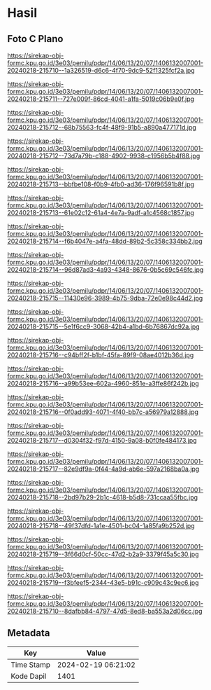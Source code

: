 # Hasil

## Foto C Plano

https://sirekap-obj-formc.kpu.go.id/3e03/pemilu/pdpr/14/06/13/20/07/1406132007001-20240218-215710--1a326519-d6c6-4f70-9dc9-52f1325fcf2a.jpg

https://sirekap-obj-formc.kpu.go.id/3e03/pemilu/pdpr/14/06/13/20/07/1406132007001-20240218-215711--727e009f-86cd-4041-a1fa-5019c06b9e0f.jpg

https://sirekap-obj-formc.kpu.go.id/3e03/pemilu/pdpr/14/06/13/20/07/1406132007001-20240218-215712--68b75563-fc4f-48f9-91b5-a890a477171d.jpg

https://sirekap-obj-formc.kpu.go.id/3e03/pemilu/pdpr/14/06/13/20/07/1406132007001-20240218-215712--73d7a79b-c188-4902-9938-c1956b5b4f88.jpg

https://sirekap-obj-formc.kpu.go.id/3e03/pemilu/pdpr/14/06/13/20/07/1406132007001-20240218-215713--bbfbe108-f0b9-4fb0-ad36-176f96591b8f.jpg

https://sirekap-obj-formc.kpu.go.id/3e03/pemilu/pdpr/14/06/13/20/07/1406132007001-20240218-215713--61e02c12-61a4-4e7a-9adf-a1c4568c1857.jpg

https://sirekap-obj-formc.kpu.go.id/3e03/pemilu/pdpr/14/06/13/20/07/1406132007001-20240218-215714--f6b4047e-a4fa-48dd-89b2-5c358c334bb2.jpg

https://sirekap-obj-formc.kpu.go.id/3e03/pemilu/pdpr/14/06/13/20/07/1406132007001-20240218-215714--96d87ad3-4a93-4348-8676-0b5c69c546fc.jpg

https://sirekap-obj-formc.kpu.go.id/3e03/pemilu/pdpr/14/06/13/20/07/1406132007001-20240218-215715--11430e96-3989-4b75-9dba-72e0e98c44d2.jpg

https://sirekap-obj-formc.kpu.go.id/3e03/pemilu/pdpr/14/06/13/20/07/1406132007001-20240218-215715--5e1f6cc9-3068-42b4-a1bd-6b76867dc92a.jpg

https://sirekap-obj-formc.kpu.go.id/3e03/pemilu/pdpr/14/06/13/20/07/1406132007001-20240218-215716--c94bff2f-b1bf-45fa-89f9-08ae4012b36d.jpg

https://sirekap-obj-formc.kpu.go.id/3e03/pemilu/pdpr/14/06/13/20/07/1406132007001-20240218-215716--a99b53ee-602a-4960-851e-a3ffe86f242b.jpg

https://sirekap-obj-formc.kpu.go.id/3e03/pemilu/pdpr/14/06/13/20/07/1406132007001-20240218-215716--0f0add93-4071-4f40-bb7c-a56979a12888.jpg

https://sirekap-obj-formc.kpu.go.id/3e03/pemilu/pdpr/14/06/13/20/07/1406132007001-20240218-215717--d0304f32-f97d-4150-9a08-b0f0fe484173.jpg

https://sirekap-obj-formc.kpu.go.id/3e03/pemilu/pdpr/14/06/13/20/07/1406132007001-20240218-215717--82e9df9a-0f44-4a9d-ab6e-597a2168ba0a.jpg

https://sirekap-obj-formc.kpu.go.id/3e03/pemilu/pdpr/14/06/13/20/07/1406132007001-20240218-215718--2bd97b29-2b1c-4618-b5d8-731ccaa55fbc.jpg

https://sirekap-obj-formc.kpu.go.id/3e03/pemilu/pdpr/14/06/13/20/07/1406132007001-20240218-215718--49f37dfd-1a1e-4501-bc04-1a85fa9b252d.jpg

https://sirekap-obj-formc.kpu.go.id/3e03/pemilu/pdpr/14/06/13/20/07/1406132007001-20240218-215719--3f66d0cf-50cc-47d2-b2a9-3379f45a5c30.jpg

https://sirekap-obj-formc.kpu.go.id/3e03/pemilu/pdpr/14/06/13/20/07/1406132007001-20240218-215719--f3bfeef5-2344-43e5-b91c-c909c43c9ec6.jpg

https://sirekap-obj-formc.kpu.go.id/3e03/pemilu/pdpr/14/06/13/20/07/1406132007001-20240218-215710--8dafbb84-4797-47d5-8ed8-ba553a2d06cc.jpg


## Metadata

| Key        | Value               |
| ---------- | ------------------- |
| Time Stamp | 2024-02-19 06:21:02 |
| Kode Dapil | 1401                |



